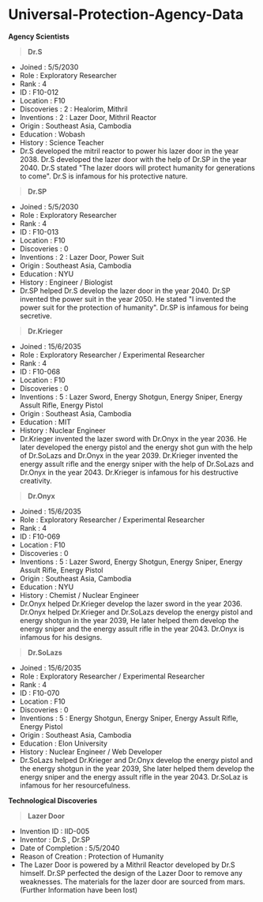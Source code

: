 # Universal-Protection-Agency-Data
**Agency Scientists**
>**Dr.S**
- Joined      : 5/5/2030
- Role        : Exploratory Researcher
- Rank        : 4
- ID          : F10-012 
- Location    : F10
- Discoveries : 2 : Healorim, Mithril
- Inventions  : 2 : Lazer Door, Mithril Reactor 
- Origin      : Southeast Asia, Cambodia
- Education   : Wobash
- History     : Science Teacher
- Dr.S developed the mitril reactor to power his lazer door in the year 2038. Dr.S developed the lazer door with the help of Dr.SP in the year 2040. Dr.S stated "The lazer doors will protect humanity for generations to 
  come". Dr.S is infamous for his protective nature.
>**Dr.SP**
- Joined      : 5/5/2030
- Role        : Exploratory Researcher
- Rank        : 4
- ID          : F10-013
- Location    : F10 
- Discoveries : 0
- Inventions  : 2 : Lazer Door, Power Suit
- Origin      : Southeast Asia, Cambodia
- Education   : NYU
- History     : Engineer / Biologist 
- Dr.SP helped Dr.S develop the lazer door in the year 2040. Dr.SP invented the power suit in the year 2050. He stated "I invented the power suit for the protection of humanity". Dr.SP is infamous for being secretive. 
>**Dr.Krieger**
- Joined      : 15/6/2035
- Role        : Exploratory Researcher / Experimental Researcher
- Rank        : 4
- ID          : F10-068
- Location    : F10
- Discoveries : 0
- Inventions  : 5 : Lazer Sword, Energy Shotgun, Energy Sniper, Energy Assult Rifle, Energy Pistol
- Origin      : Southeast Asia, Cambodia
- Education   : MIT
- History     : Nuclear Engineer  
- Dr.Krieger invented the lazer sword with Dr.Onyx in the year 2036. He later developed the energy pistol and the energy shot gun with the help of Dr.SoLazs and Dr.Onyx in the year 2039. Dr.Krieger invented the 
  energy assult rifle and the energy sniper with the help of Dr.SoLazs and Dr.Onyx in the year 2043. Dr.Krieger is infamous for his destructive creativity.
>**Dr.Onyx**
- Joined      : 15/6/2035
- Role        : Exploratory Researcher / Experimental Researcher
- Rank        : 4
- ID          : F10-069
- Location    : F10
- Discoveries : 0
- Inventions  : 5 : Lazer Sword, Energy Shotgun, Energy Sniper, Energy Assult Rifle, Energy Pistol
- Origin      : Southeast Asia, Cambodia
- Education   : NYU
- History     : Chemist / Nuclear Engineer
- Dr.Onyx helped Dr.Krieger develop the lazer sword in the year 2036. Dr.Onyx helped Dr.Krieger and Dr.SoLazs develop the energy pistol and energy shotgun in the year 2039, He later helped them develop the energy sniper and the energy assult rifle in the year 2043. Dr.Onyx is infamous for his designs.
>**Dr.SoLazs**
- Joined      : 15/6/2035
- Role        : Exploratory Researcher / Experimental Researcher
- Rank        : 4
- ID          : F10-070
- Location    : F10
- Discoveries : 0
- Inventions  : 5 : Energy Shotgun, Energy Sniper, Energy Assult Rifle, Energy Pistol
- Origin      : Southeast Asia, Cambodia
- Education   : Elon University
- History     : Nuclear Engineer / Web Developer
- Dr.SoLazs helped Dr.Krieger and Dr.Onyx develop the energy pistol and the energy shotgun in the year 2039, She later helped them develop the energy sniper and the energy assult rifle in the year 2043. Dr.SoLaz is 
  infamous for her resourcefulness.

**Technological Discoveries**
>**Lazer Door**
- Invention ID       : IID-005
- Inventor           : Dr.S , Dr.SP
- Date of Completion : 5/5/2040
- Reason of Creation : Protection of Humanity
- The Lazer Door is powered by a Mithril Reactor developed by Dr.S himself. Dr.SP perfected the design of the Lazer Door to remove any weaknesses. The materials for the lazer door are sourced from mars.(Further 
  Information have been lost)
